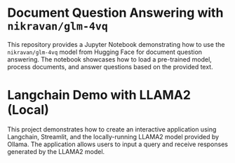 # Document Question Answering with `nikravan/glm-4vq`

This repository provides a Jupyter Notebook demonstrating how to use the `nikravan/glm-4vq` model from Hugging Face for document question answering. The notebook showcases how to load a pre-trained model, process documents, and answer questions based on the provided text.

# Langchain Demo with LLAMA2 (Local)

This project demonstrates how to create an interactive application using Langchain, Streamlit, and the locally-running LLAMA2 model provided by Ollama. The application allows users to input a query and receive responses generated by the LLAMA2 model.
